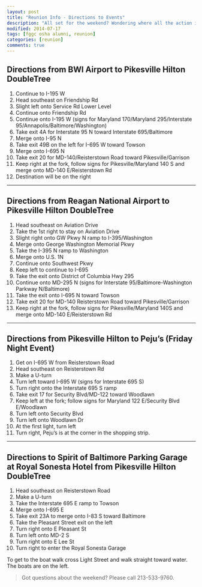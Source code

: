 ```yaml
---
layout: post
title: "Reunion Info - Directions to Events"
description: "All set for the weekend? Wondering where all the action is? Get directions to all the weekend events right here."
modified: 2014-07-17
tags: [fggc osha alumni, reunion]
categories: [reunion]
comments: true
---
```


## Directions from BWI Airport to Pikesville Hilton DoubleTree

1. Continue to I-195 W
2. Head southeast on Friendship Rd
3. Slight left onto Service Rd Lower Level
4. Continue onto Friendship Rd
5. Continue onto I-195 W (signs for Maryland 170/Maryland 295/Interstate 95/Annapolis/Baltimore/Washington)
6. Take exit 4A for Interstate 95 N toward Interstate 695/Baltimore
7. Merge onto I-95 N
8. Take exit 49B on the left for I-695 W toward Towson
9. Merge onto I-695 N
10. Take exit 20 for MD-140/Reisterstown Road toward Pikesville/Garrison
11. Keep right at the fork, follow signs for Pikesville/Maryland 140 S and merge onto MD-140 E/Reisterstown Rd
12. Destination will be on the right

---

## Directions from Reagan National Airport to Pikesville Hilton DoubleTree

1. Head southeast on Aviation Drive
2. Take the 1st right to stay on Aviation Drive
3. Slight right onto GW Pkwy N ramp to I-395/Washington
4. Merge onto George Washington Memorial Pkwy
5. Take the I-395 N ramp to Washington
6. Merge onto U.S. 1N
7. Continue onto Southwest Pkwy
8. Keep left to continue to I-695
9. Take the exit onto District of Columbia Hwy 295
10. Continue onto MD-295 N (signs for Interstate 95/Baltimore-Washington Parkway N/Baltimore)
11. Take the exit onto I-695 N toward Towson
12. Take exit 20 for MD-140 Reisterstown Road toward Pikesville/Garrison
13. Keep right at the fork, follow signs for Pikesville/Maryland 140S and merge onto MD-140 E/Reisterstown Rd 

---

## Directions from Pikesville Hilton to Peju’s (Friday Night Event)
1. Get on I-695 W from Reisterstown Road
2. Head southeast on Reisterstown Rd
3. Make a U-turn
4. Turn left toward I-695 W (signs for Interstate 695 S)
5. Turn right onto the Interstate 695 S ramp
6. Take exit 17 for Security Blvd/MD-122 toward Woodlawn
7. Keep left at the fork; follow signs for Maryland 122 E/Security Blvd E/Woodlawn
8. Turn left onto Security Blvd
9. Turn left onto Woodlawn Dr
10. At the first light, turn left
11. Turn right, Peju’s is at the corner in the shopping strip.

--- 

## Directions to Spirit of Baltimore Parking Garage at Royal Sonesta Hotel from Pikesville Hilton DoubleTree

1. Head southeast on Reisterstown Road
2. Make a U-turn
3. Take the Interstate 695 E ramp to Towson
4. Merge onto I-695 E
5. Take exit 23A to merge onto I-83 S toward Baltimore
6. Take the Pleasant Street exit on the left
7. Turn right onto E Pleasant St
8. Turn left onto MD-2 S
9. Turn right onto E Lee St
10. Turn right to enter the Royal Sonesta Garage

To get to the boat walk cross Light Street and walk straight toward water. The boats are on the left.

> Got questions about the weekend? Please call 213-533-9760.

